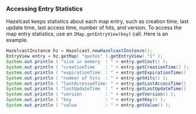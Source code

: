 


### Accessing Entry Statistics

Hazelcast keeps statistics about each map entry, such as creation time, last update time, last access time, number of hits, and version. To access the map entry statistics, use an `IMap.getEntryView(key)` call. Here is an example.

```java
HazelcastInstance hz = Hazelcast.newHazelcastInstance();
EntryView entry = hz.getMap( "quotes" ).getEntryView( "1" );
System.out.println ( "size in memory  : " + entry.getCost() );
System.out.println ( "creationTime    : " + entry.getCreationTime() );
System.out.println ( "expirationTime  : " + entry.getExpirationTime() );
System.out.println ( "number of hits  : " + entry.getHits() );
System.out.println ( "lastAccessedTime: " + entry.getLastAccessTime() );
System.out.println ( "lastUpdateTime  : " + entry.getLastUpdateTime() );
System.out.println ( "version         : " + entry.getVersion() );
System.out.println ( "key             : " + entry.getKey() );
System.out.println ( "value           : " + entry.getValue() );
```


